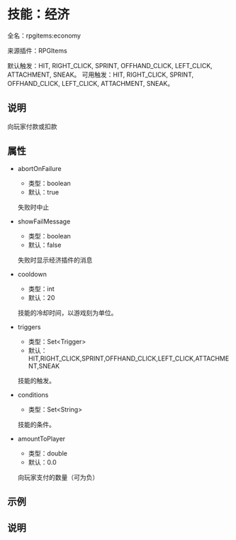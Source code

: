 # 技能：经济

<!-- 本文件是通过游戏内 `/rpgitem gen-wiki` 命令生成的。 -->
<!-- 请只在对应的 "beginCustomXXXX" 与 "endCustomXXXX" 间编辑。  -->
<!-- 如果您想修改技能或其属性的描述， -->
<!-- 请修改 "resources/lang/zh_CN.yml" 中对应的项。 -->

全名：rpgitems:economy

来源插件：RPGItems

默认触发：HIT, RIGHT_CLICK, SPRINT, OFFHAND_CLICK, LEFT_CLICK, ATTACHMENT, SNEAK。 可用触发：HIT, RIGHT_CLICK, SPRINT, OFFHAND_CLICK, LEFT_CLICK, ATTACHMENT, SNEAK。

<!-- beginCustomHeader -->
<!-- endCustomHeader -->

## 说明

向玩家付款或扣款
<!-- beginCustomDescription -->
<!-- endCustomDescription -->

## 属性

* abortOnFailure

  * 类型：boolean
  * 默认：true

  失败时中止

* showFailMessage

  * 类型：boolean
  * 默认：false

  失败时显示经济插件的消息

* cooldown

  * 类型：int
  * 默认：20

  技能的冷却时间，以游戏刻为单位。

* triggers

  * 类型：Set&lt;Trigger&gt;
  * 默认：HIT,RIGHT_CLICK,SPRINT,OFFHAND_CLICK,LEFT_CLICK,ATTACHMENT,SNEAK

  技能的触发。

* conditions

  * 类型：Set&lt;String&gt;

  技能的条件。

* amountToPlayer

  * 类型：double
  * 默认：0.0

  向玩家支付的数量（可为负）

<!-- beginCustomProperties -->
<!-- endCustomProperties -->

## 示例

<!-- beginCustomExample -->
<!-- endCustomExample -->

## 说明

<!-- beginCustomNote -->
<!-- endCustomNote -->